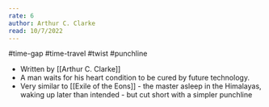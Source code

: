 ```yaml
---
rate: 6
author: Arthur C. Clarke
read: 10/7/2022
---
```


#time-gap #time-travel #twist #punchline 

- Written by [[Arthur C. Clarke]]
- A man waits for his heart condition to be cured by future technology.
- Very similar to [[Exile of the Eons]] - the master asleep in the Himalayas, waking up later than intended - but cut short with a simpler punchline